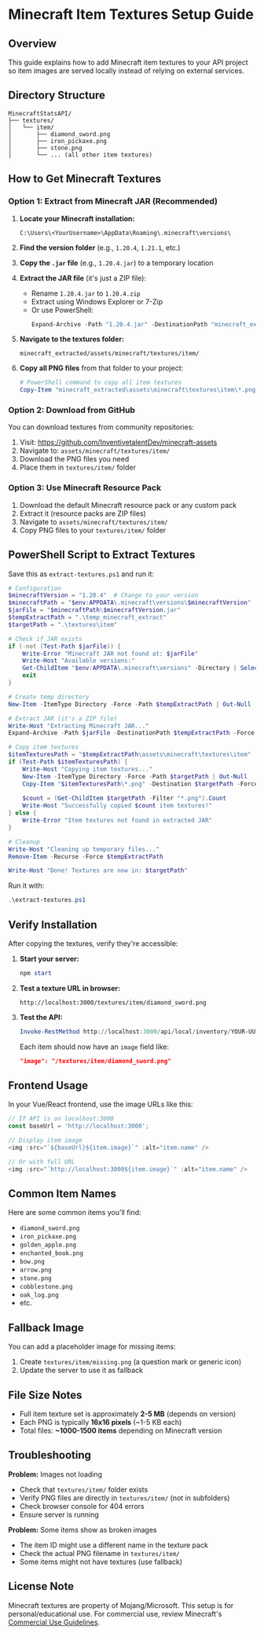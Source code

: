 # Minecraft Item Textures Setup Guide

## Overview
This guide explains how to add Minecraft item textures to your API project so item images are served locally instead of relying on external services.

## Directory Structure
```
MinecraftStatsAPI/
├── textures/
│   └── item/
│       ├── diamond_sword.png
│       ├── iron_pickaxe.png
│       ├── stone.png
│       └── ... (all other item textures)
```

## How to Get Minecraft Textures

### Option 1: Extract from Minecraft JAR (Recommended)

1. **Locate your Minecraft installation:**
   ```
   C:\Users\<YourUsername>\AppData\Roaming\.minecraft\versions\
   ```

2. **Find the version folder** (e.g., `1.20.4`, `1.21.1`, etc.)

3. **Copy the `.jar` file** (e.g., `1.20.4.jar`) to a temporary location

4. **Extract the JAR file** (it's just a ZIP file):
   - Rename `1.20.4.jar` to `1.20.4.zip`
   - Extract using Windows Explorer or 7-Zip
   - Or use PowerShell:
     ```powershell
     Expand-Archive -Path "1.20.4.jar" -DestinationPath "minecraft_extracted"
     ```

5. **Navigate to the textures folder:**
   ```
   minecraft_extracted/assets/minecraft/textures/item/
   ```

6. **Copy all PNG files** from that folder to your project:
   ```powershell
   # PowerShell command to copy all item textures
   Copy-Item "minecraft_extracted\assets\minecraft\textures\item\*.png" -Destination "C:\Users\ASUS\Desktop\MinecraftStatsAPI\textures\item\"
   ```

### Option 2: Download from GitHub

You can download textures from community repositories:

1. Visit: https://github.com/InventivetalentDev/minecraft-assets
2. Navigate to: `assets/minecraft/textures/item/`
3. Download the PNG files you need
4. Place them in `textures/item/` folder

### Option 3: Use Minecraft Resource Pack

1. Download the default Minecraft resource pack or any custom pack
2. Extract it (resource packs are ZIP files)
3. Navigate to `assets/minecraft/textures/item/`
4. Copy PNG files to your `textures/item/` folder

## PowerShell Script to Extract Textures

Save this as `extract-textures.ps1` and run it:

```powershell
# Configuration
$minecraftVersion = "1.20.4"  # Change to your version
$minecraftPath = "$env:APPDATA\.minecraft\versions\$minecraftVersion"
$jarFile = "$minecraftPath\$minecraftVersion.jar"
$tempExtractPath = ".\temp_minecraft_extract"
$targetPath = ".\textures\item"

# Check if JAR exists
if (-not (Test-Path $jarFile)) {
    Write-Error "Minecraft JAR not found at: $jarFile"
    Write-Host "Available versions:"
    Get-ChildItem "$env:APPDATA\.minecraft\versions" -Directory | Select-Object Name
    exit
}

# Create temp directory
New-Item -ItemType Directory -Force -Path $tempExtractPath | Out-Null

# Extract JAR (it's a ZIP file)
Write-Host "Extracting Minecraft JAR..."
Expand-Archive -Path $jarFile -DestinationPath $tempExtractPath -Force

# Copy item textures
$itemTexturesPath = "$tempExtractPath\assets\minecraft\textures\item"
if (Test-Path $itemTexturesPath) {
    Write-Host "Copying item textures..."
    New-Item -ItemType Directory -Force -Path $targetPath | Out-Null
    Copy-Item "$itemTexturesPath\*.png" -Destination $targetPath -Force
    
    $count = (Get-ChildItem $targetPath -Filter "*.png").Count
    Write-Host "Successfully copied $count item textures!"
} else {
    Write-Error "Item textures not found in extracted JAR"
}

# Cleanup
Write-Host "Cleaning up temporary files..."
Remove-Item -Recurse -Force $tempExtractPath

Write-Host "Done! Textures are now in: $targetPath"
```

Run it with:
```powershell
.\extract-textures.ps1
```

## Verify Installation

After copying the textures, verify they're accessible:

1. **Start your server:**
   ```powershell
   npm start
   ```

2. **Test a texture URL in browser:**
   ```
   http://localhost:3000/textures/item/diamond_sword.png
   ```

3. **Test the API:**
   ```powershell
   Invoke-RestMethod http://localhost:3000/api/local/inventory/YOUR-UUID-HERE
   ```

   Each item should now have an `image` field like:
   ```json
   "image": "/textures/item/diamond_sword.png"
   ```

## Frontend Usage

In your Vue/React frontend, use the image URLs like this:

```javascript
// If API is on localhost:3000
const baseUrl = 'http://localhost:3000';

// Display item image
<img :src="`${baseUrl}${item.image}`" :alt="item.name" />

// Or with full URL
<img :src="`http://localhost:3000${item.image}`" :alt="item.name" />
```

## Common Item Names

Here are some common items you'll find:
- `diamond_sword.png`
- `iron_pickaxe.png`
- `golden_apple.png`
- `enchanted_book.png`
- `bow.png`
- `arrow.png`
- `stone.png`
- `cobblestone.png`
- `oak_log.png`
- etc.

## Fallback Image

You can add a placeholder image for missing items:

1. Create `textures/item/missing.png` (a question mark or generic icon)
2. Update the server to use it as fallback

## File Size Notes

- Full item texture set is approximately **2-5 MB** (depends on version)
- Each PNG is typically **16x16 pixels** (~1-5 KB each)
- Total files: **~1000-1500 items** depending on Minecraft version

## Troubleshooting

**Problem:** Images not loading
- Check that `textures/item/` folder exists
- Verify PNG files are directly in `textures/item/` (not in subfolders)
- Check browser console for 404 errors
- Ensure server is running

**Problem:** Some items show as broken images
- The item ID might use a different name in the texture pack
- Check the actual PNG filename in `textures/item/`
- Some items might not have textures (use fallback)

## License Note

Minecraft textures are property of Mojang/Microsoft. This setup is for personal/educational use. For commercial use, review Minecraft's [Commercial Use Guidelines](https://www.minecraft.net/en-us/terms).
